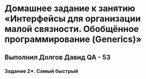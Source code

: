 # Домашнее задание к занятию «Интерфейсы для организации малой связности. Обобщённое программирование (Generics)»
## Выполнил Долгов Давид QA - 53
### Задание 2*. Самый быстрый 

